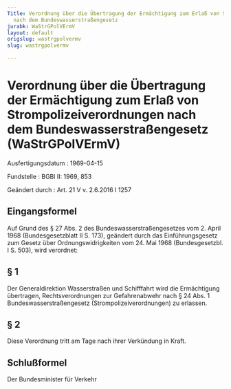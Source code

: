 ```yaml
---
Title: Verordnung über die Übertragung der Ermächtigung zum Erlaß von Strompolizeiverordnungen
  nach dem Bundeswasserstraßengesetz
jurabk: WaStrGPolVErmV
layout: default
origslug: wastrgpolvermv
slug: wastrgpolvermv

---
```


# Verordnung über die Übertragung der Ermächtigung zum Erlaß von Strompolizeiverordnungen nach dem Bundeswasserstraßengesetz (WaStrGPolVErmV)

Ausfertigungsdatum
:   1969-04-15

Fundstelle
:   BGBl II: 1969, 853

Geändert durch
:   Art. 21 V v. 2.6.2016 I 1257



## Eingangsformel

Auf Grund des § 27 Abs. 2 des Bundeswasserstraßengesetzes vom 2. April 1968 (Bundesgesetzblatt II S. 173), geändert durch das Einführungsgesetz zum Gesetz über Ordnungswidrigkeiten vom 24. Mai 1968 (Bundesgesetzbl. I S. 503), wird verordnet:


## § 1

Der Generaldirektion Wasserstraßen und Schifffahrt wird die Ermächtigung übertragen, Rechtsverordnungen zur Gefahrenabwehr nach § 24 Abs. 1 Bundeswasserstraßengesetz (Strompolizeiverordnungen) zu erlassen.


## § 2

Diese Verordnung tritt am Tage nach ihrer Verkündung in Kraft.


## Schlußformel

Der Bundesminister für Verkehr

